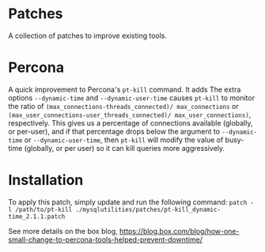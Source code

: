 Patches
==============

A collection of patches to improve existing tools.

Percona
=======

A quick improvement to Percona's `pt-kill` command. It adds The extra options `--dynamic-time` and `--dynamic-user-time` causes `pt-kill` to monitor the ratio of `(max_connections-threads_connected)/ max_connections` or `(max_user_connections-user_threads_connected)/ max_user_connections)`, respectively.  This gives us a percentage of connections available (globally, or per-user), and if that percentage drops below the argument to `--dynamic-time` or `--dynamic-user-time`, then `pt-kill` will modify the value of busy-time (globally, or per user) so it can kill queries more aggressively.

Installation
============
To apply this patch, simply update and run the following command:
`patch -l /path/to/pt-kill ./mysqlutilities/patches/pt-kill_dynamic-time_2.1.1.patch`

See more details on the box blog, https://blog.box.com/blog/how-one-small-change-to-percona-tools-helped-prevent-downtime/


